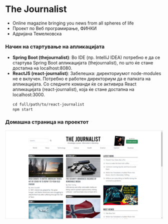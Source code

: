 # The Journalist
  - Online magazine bringing you news from all spheres of life 
  - Проект по Веб програмирање, ФИНКИ
  - Адријана Темелковска

### Начин на стартување на апликацијата
  - **Spring Boot (thejournalist)**: Во IDE (пр. IntelliJ IDEA) потребно е да се стартува Spring Boot апликацијата (thejournalist), по што ќе стане достапна на localhost:8080.
  - **ReactJS (react-journalist)**: Забелешка: директориумот node-modules не е вклучен. Потребно е работен директориум да е папката на апликацијата. Со следните команди ќе се активира React апликацијата (react-journalist), која ќе стане достапна на localhost:3000.
    ```
    cd full/path/to/react-journalist
    npm start
    ```
### Домашна страница на проектот
![Image of The Journalist homepage](https://raw.githubusercontent.com/adrijanat/thejournalist/master/screenshots/1_homepage.png)

